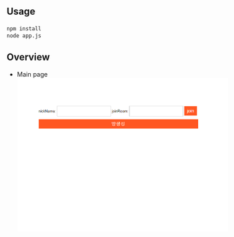 ## Usage
<pre><code>npm install 
node app.js</code></pre>

## Overview
+ Main page
![main](/public/images/main.png)

